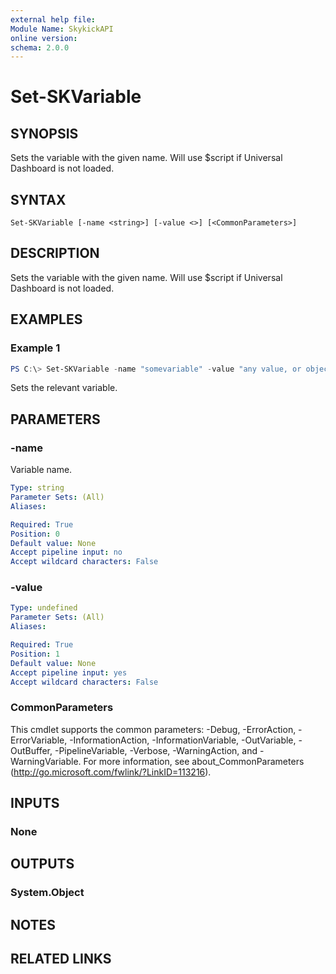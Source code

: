 ```yaml
---
external help file:
Module Name: SkykickAPI
online version:
schema: 2.0.0
---
```


# Set-SKVariable

## SYNOPSIS
Sets the variable with the given name. Will use $script if Universal Dashboard is not loaded.

## SYNTAX

```
Set-SKVariable [-name <string>] [-value <>] [<CommonParameters>]
```

## DESCRIPTION
Sets the variable with the given name. Will use $script if Universal Dashboard is not loaded.

## EXAMPLES

### Example 1
```powershell
PS C:\> Set-SKVariable -name "somevariable" -value "any value, or object"
```

Sets the relevant variable.

## PARAMETERS

### -name
Variable name.

```yaml
Type: string
Parameter Sets: (All)
Aliases:

Required: True
Position: 0
Default value: None
Accept pipeline input: no
Accept wildcard characters: False
```

### -value


```yaml
Type: undefined
Parameter Sets: (All)
Aliases:

Required: True
Position: 1
Default value: None
Accept pipeline input: yes
Accept wildcard characters: False
```

### CommonParameters
This cmdlet supports the common parameters: -Debug, -ErrorAction, -ErrorVariable, -InformationAction, -InformationVariable, -OutVariable, -OutBuffer, -PipelineVariable, -Verbose, -WarningAction, and -WarningVariable.
For more information, see about_CommonParameters (http://go.microsoft.com/fwlink/?LinkID=113216).

## INPUTS

### None

## OUTPUTS

### System.Object
## NOTES

## RELATED LINKS
